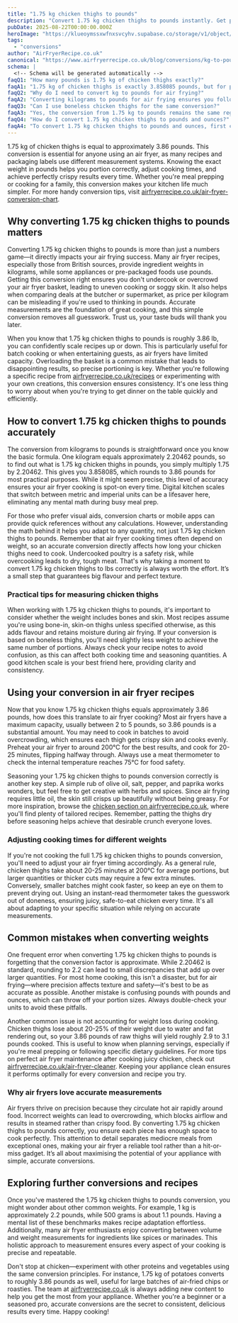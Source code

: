 ```yaml
---
title: "1.75 kg chicken thighs to pounds"
description: "Convert 1.75 kg chicken thighs to pounds instantly. Get perfect air fryer portions and cooking times with our easy conversion chart and tips."
pubDate: 2025-08-22T00:00:00.000Z
heroImage: "https://klueoymssxwfnxsvcyhv.supabase.co/storage/v1/object/public/Shmucket/1-75-kg-chicken-thighs-to-pounds.webp"
tags:
  - "conversions"
author: "AirFryerRecipe.co.uk"
canonical: "https://www.airfryerrecipe.co.uk/blog/conversions/kg-to-pounds/1-75-kg-chicken-thighs-to-pounds"
schema: |
  <!-- Schema will be generated automatically -->
faqQ1: "How many pounds is 1.75 kg of chicken thighs exactly?"
faqA1: "1.75 kg of chicken thighs is exactly 3.858085 pounds, but for practical cooking purposes, it's best to round to 3.86 pounds. This slight rounding makes measuring easier without sacrificing accuracy, ensuring your air fryer recipes turn out perfectly every time."
faqQ2: "Why do I need to convert kg to pounds for air frying?"
faqA2: "Converting kilograms to pounds for air frying ensures you follow recipes correctly and avoid overcrowding the basket. Overcrowding blocks airflow, leading to uneven cooking and soggy results. Accurate conversions help you portion ingredients properly, which is crucial for achieving crispy, perfectly cooked food in your air fryer."
faqQ3: "Can I use boneless chicken thighs for the same conversion?"
faqA3: "Yes, the conversion from 1.75 kg to pounds remains the same regardless of whether the chicken thighs are boneless or bone-in. However, bone-in thighs may require slightly longer cooking times in the air fryer due to their density. Always adjust cooking times based on the specific cut and your air fryer's performance."
faqQ4: "How do I convert 1.75 kg chicken thighs to pounds and ounces?"
faqA4: "To convert 1.75 kg chicken thighs to pounds and ounces, first calculate the total pounds (3.86 lb). The decimal part (0.86) represents additional ounces—multiply by 16 to get 13.76 ounces. So, 1.75 kg is approximately 3 pounds and 13.8 ounces. This level of detail can be helpful for precise portioning in recipes."
---
```

<p>1.75 kg of chicken thighs is equal to approximately 3.86 pounds. This conversion is essential for anyone using an air fryer, as many recipes and packaging labels use different measurement systems. Knowing the exact weight in pounds helps you portion correctly, adjust cooking times, and achieve perfectly crispy results every time. Whether you're meal prepping or cooking for a family, this conversion makes your kitchen life much simpler. For more handy conversion tips, visit <a href=https://www.airfryerrecipe.co.uk/air-fryer-conversion-chart>airfryerrecipe.co.uk/air-fryer-conversion-chart</a>.</p>

<h2>Why converting 1.75 kg chicken thighs to pounds matters</h2>
<p>Converting 1.75 kg chicken thighs to pounds is more than just a numbers game—it directly impacts your air frying success. Many air fryer recipes, especially those from British sources, provide ingredient weights in kilograms, while some appliances or pre-packaged foods use pounds. Getting this conversion right ensures you don't undercook or overcrowd your air fryer basket, leading to uneven cooking or soggy skin. It also helps when comparing deals at the butcher or supermarket, as price per kilogram can be misleading if you're used to thinking in pounds. Accurate measurements are the foundation of great cooking, and this simple conversion removes all guesswork. Trust us, your taste buds will thank you later.</p>

<p>When you know that 1.75 kg chicken thighs to pounds is roughly 3.86 lb, you can confidently scale recipes up or down. This is particularly useful for batch cooking or when entertaining guests, as air fryers have limited capacity. Overloading the basket is a common mistake that leads to disappointing results, so precise portioning is key. Whether you're following a specific recipe from <a href=https://www.airfryerrecipe.co.uk/recipes>airfryerrecipe.co.uk/recipes</a> or experimenting with your own creations, this conversion ensures consistency. It's one less thing to worry about when you're trying to get dinner on the table quickly and efficiently.</p>

<h2>How to convert 1.75 kg chicken thighs to pounds accurately</h2>
<p>The conversion from kilograms to pounds is straightforward once you know the basic formula. One kilogram equals approximately 2.20462 pounds, so to find out what is 1.75 kg chicken thighs in pounds, you simply multiply 1.75 by 2.20462. This gives you 3.858085, which rounds to 3.86 pounds for most practical purposes. While it might seem precise, this level of accuracy ensures your air fryer cooking is spot-on every time. Digital kitchen scales that switch between metric and imperial units can be a lifesaver here, eliminating any mental math during busy meal prep.</p>

<p>For those who prefer visual aids, conversion charts or mobile apps can provide quick references without any calculations. However, understanding the math behind it helps you adapt to any quantity, not just 1.75 kg chicken thighs to pounds. Remember that air fryer cooking times often depend on weight, so an accurate conversion directly affects how long your chicken thighs need to cook. Undercooked poultry is a safety risk, while overcooking leads to dry, tough meat. That's why taking a moment to convert 1.75 kg chicken thighs to lbs correctly is always worth the effort. It’s a small step that guarantees big flavour and perfect texture.</p>

<h3>Practical tips for measuring chicken thighs</h3>
<p>When working with 1.75 kg chicken thighs to pounds, it's important to consider whether the weight includes bones and skin. Most recipes assume you're using bone-in, skin-on thighs unless specified otherwise, as this adds flavour and retains moisture during air frying. If your conversion is based on boneless thighs, you'll need slightly less weight to achieve the same number of portions. Always check your recipe notes to avoid confusion, as this can affect both cooking time and seasoning quantities. A good kitchen scale is your best friend here, providing clarity and consistency.</p>

<h2>Using your conversion in air fryer recipes</h2>
<p>Now that you know 1.75 kg chicken thighs equals approximately 3.86 pounds, how does this translate to air fryer cooking? Most air fryers have a maximum capacity, usually between 2 to 5 pounds, so 3.86 pounds is a substantial amount. You may need to cook in batches to avoid overcrowding, which ensures each thigh gets crispy skin and cooks evenly. Preheat your air fryer to around 200°C for the best results, and cook for 20-25 minutes, flipping halfway through. Always use a meat thermometer to check the internal temperature reaches 75°C for food safety.</p>

<p>Seasoning your 1.75 kg chicken thighs to pounds conversion correctly is another key step. A simple rub of olive oil, salt, pepper, and paprika works wonders, but feel free to get creative with herbs and spices. Since air frying requires little oil, the skin still crisps up beautifully without being greasy. For more inspiration, browse the <a href=https://www.airfryerrecipe.co.uk/recipe-category/chicken>chicken section on airfryerrecipe.co.uk</a>, where you'll find plenty of tailored recipes. Remember, patting the thighs dry before seasoning helps achieve that desirable crunch everyone loves.</p>

<h3>Adjusting cooking times for different weights</h3>
<p>If you're not cooking the full 1.75 kg chicken thighs to pounds conversion, you'll need to adjust your air fryer timing accordingly. As a general rule, chicken thighs take about 20-25 minutes at 200°C for average portions, but larger quantities or thicker cuts may require a few extra minutes. Conversely, smaller batches might cook faster, so keep an eye on them to prevent drying out. Using an instant-read thermometer takes the guesswork out of doneness, ensuring juicy, safe-to-eat chicken every time. It's all about adapting to your specific situation while relying on accurate measurements.</p>

<h2>Common mistakes when converting weights</h2>
<p>One frequent error when converting 1.75 kg chicken thighs to pounds is forgetting that the conversion factor is approximate. While 2.20462 is standard, rounding to 2.2 can lead to small discrepancies that add up over larger quantities. For most home cooking, this isn't a disaster, but for air frying—where precision affects texture and safety—it's best to be as accurate as possible. Another mistake is confusing pounds with pounds and ounces, which can throw off your portion sizes. Always double-check your units to avoid these pitfalls.</p>

<p>Another common issue is not accounting for weight loss during cooking. Chicken thighs lose about 20-25% of their weight due to water and fat rendering out, so your 3.86 pounds of raw thighs will yield roughly 2.9 to 3.1 pounds cooked. This is useful to know when planning servings, especially if you're meal prepping or following specific dietary guidelines. For more tips on perfect air fryer maintenance after cooking juicy chicken, check out <a href=https://www.airfryerrecipe.co.uk/air-fryer-cleaner>airfryerrecipe.co.uk/air-fryer-cleaner</a>. Keeping your appliance clean ensures it performs optimally for every conversion and recipe you try.</p>

<h3>Why air fryers love accurate measurements</h3>
<p>Air fryers thrive on precision because they circulate hot air rapidly around food. Incorrect weights can lead to overcrowding, which blocks airflow and results in steamed rather than crispy food. By converting 1.75 kg chicken thighs to pounds correctly, you ensure each piece has enough space to cook perfectly. This attention to detail separates mediocre meals from exceptional ones, making your air fryer a reliable tool rather than a hit-or-miss gadget. It’s all about maximising the potential of your appliance with simple, accurate conversions.</p>

<h2>Exploring further conversions and recipes</h2>
<p>Once you've mastered the 1.75 kg chicken thighs to pounds conversion, you might wonder about other common weights. For example, 1 kg is approximately 2.2 pounds, while 500 grams is about 1.1 pounds. Having a mental list of these benchmarks makes recipe adaptation effortless. Additionally, many air fryer enthusiasts enjoy converting between volume and weight measurements for ingredients like spices or marinades. This holistic approach to measurement ensures every aspect of your cooking is precise and repeatable.</p>

<p>Don't stop at chicken—experiment with other proteins and vegetables using the same conversion principles. For instance, 1.75 kg of potatoes converts to roughly 3.86 pounds as well, useful for large batches of air-fried chips or roasties. The team at <a href=https://www.airfryerrecipe.co.uk/>airfryerrecipe.co.uk</a> is always adding new content to help you get the most from your appliance. Whether you're a beginner or a seasoned pro, accurate conversions are the secret to consistent, delicious results every time. Happy cooking!</p>
